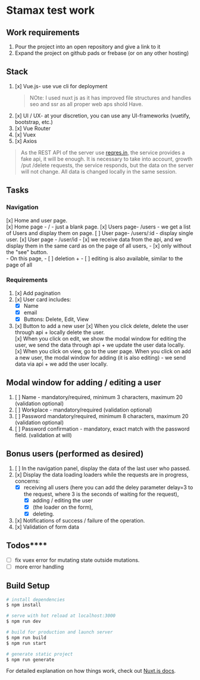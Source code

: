 # Stamax test work

## Work requirements

1. Pour the project into an open repository and give a link to it
2. Expand the project on github pads or frebase (or on any other hosting)

## Stack

1. [x] Vue.js- use vue cli for deployment
    > NOte: I used nuxt js as it has improved file structures and handles seo and ssr as all proper web aps shold Have.
2. [x] UI / UX- at your discretion, you can use any UI-frameworks (vuetify, bootstrap, etc.)
3. [x] Vue Router
4. [x] Vuex
5. [x] Axios

> As the REST API of the server use [reqres.in](https://reqres.in), the service provides a fake api, it will be enough.  It is necessary to take into account, growth /put /delete requests, the service responds, but the data on the server will not change. All data is changed locally in the same session.

## Tasks

### Navigation

[x] Home and user page.  
[x] Home page - / - just a blank page.
[x] Users page- /users - we get a list of Users and display them on page.
[ ] User page- /users/:id - display single user.
[x] User page - /user/id
    - [x] we receive data from the  api, and we display them in the same card as on the page of all users,
    - [x] only without the "see" button.  
    - On this page,
        - [ ] deletion +
        - [ ] editing is also available, similar to the page of all

### Requirements

1. [x] Add pagination
2. [x] User card includes:
    - [x] Name
    - [x] email
    - [x] Buttons: Delete, Edit, View
3. [x] Button to add a new user
    [x] When you click delete, delete the user through api + locally delete the user.  
    [x] When you click on edit, we show the modal window for editing the user, we send the data through api + we update the user data locally.  
    [x] When you click on view, go to the user page.  When you click on add a new user, the modal window for adding (it is also editing) - we send data via api + we add the user locally.

## Modal window for adding / editing a user

1. [ ] Name - mandatory/required, minimum 3 characters, maximum 20 (validation optional)
2. [ ] Workplace - mandatory/required (validation optional)
3. [ ] Password mandatory/required, minimum 8 characters, maximum 20 (validation optional)
4. [ ] Password confirmation - mandatory, exact match with the password field. (validation at will)

## Bonus users (performed as desired)

1. [ ] In the navigation panel, display the data of the last user who passed.  
2. [x] Display the data loading loaders while the requests are in progress,
    concerns:
    - [x] receiving all users (here you can add the deley parameter delay=3 to the request, where 3 is the seconds of waiting for the request),
        - [x] adding / editing the user
        - [x] (the loader on the form),
        - [x] deleting.  
3. [x] Notifications of success / failure of the operation.  
4. [x] Validation of form data

## Todos****

- [ ] fix vuex error for mutating state outside mutations.
- [ ] more error handling

## Build Setup

```bash
# install dependencies
$ npm install

# serve with hot reload at localhost:3000
$ npm run dev

# build for production and launch server
$ npm run build
$ npm run start

# generate static project
$ npm run generate
```

For detailed explanation on how things work, check out [Nuxt.js docs](https://nuxtjs.org).
